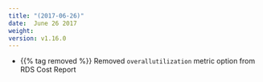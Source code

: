 ```yaml
---
title: "(2017-06-26)"
date:  June 26 2017
weight:
version: v1.16.0
---
```


- {{% tag removed %}} Removed `overallutilization` metric option from RDS Cost Report
